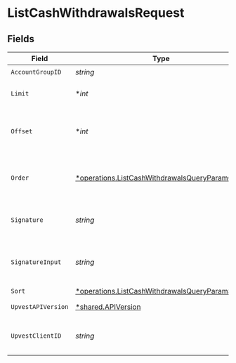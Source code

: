 # ListCashWithdrawalsRequest


## Fields

| Field                                                                                                                            | Type                                                                                                                             | Required                                                                                                                         | Description                                                                                                                      | Example                                                                                                                          |
| -------------------------------------------------------------------------------------------------------------------------------- | -------------------------------------------------------------------------------------------------------------------------------- | -------------------------------------------------------------------------------------------------------------------------------- | -------------------------------------------------------------------------------------------------------------------------------- | -------------------------------------------------------------------------------------------------------------------------------- |
| `AccountGroupID`                                                                                                                 | *string*                                                                                                                         | :heavy_check_mark:                                                                                                               | N/A                                                                                                                              |                                                                                                                                  |
| `Limit`                                                                                                                          | **int*                                                                                                                           | :heavy_minus_sign:                                                                                                               | Use the `limit` argument to specify the maximum number of items returned.                                                        |                                                                                                                                  |
| `Offset`                                                                                                                         | **int*                                                                                                                           | :heavy_minus_sign:                                                                                                               | Use the `offset` argument to specify where in the list of results to start when returning items for a particular query.          |                                                                                                                                  |
| `Order`                                                                                                                          | [*operations.ListCashWithdrawalsQueryParamOrder](../../../pkg/models/operations/listcashwithdrawalsqueryparamorder.md)           | :heavy_minus_sign:                                                                                                               | Sort order of the result list if the `sort` parameter is specified. Use `ASC` for ascending or `DESC` for descending sort order. |                                                                                                                                  |
| `Signature`                                                                                                                      | *string*                                                                                                                         | :heavy_check_mark:                                                                                                               | https://tools.ietf.org/id/draft-ietf-httpbis-message-signatures-01.html#name-the-signature-http-header                           |                                                                                                                                  |
| `SignatureInput`                                                                                                                 | *string*                                                                                                                         | :heavy_check_mark:                                                                                                               | https://tools.ietf.org/id/draft-ietf-httpbis-message-signatures-01.html#name-the-signature-input-http-he                         |                                                                                                                                  |
| `Sort`                                                                                                                           | [*operations.ListCashWithdrawalsQueryParamSort](../../../pkg/models/operations/listcashwithdrawalsqueryparamsort.md)             | :heavy_minus_sign:                                                                                                               | Field of resource to sort by                                                                                                     |                                                                                                                                  |
| `UpvestAPIVersion`                                                                                                               | [*shared.APIVersion](../../../pkg/models/shared/apiversion.md)                                                                   | :heavy_minus_sign:                                                                                                               | Upvest API version (Note: Do not include quotation marks)                                                                        | 1                                                                                                                                |
| `UpvestClientID`                                                                                                                 | *string*                                                                                                                         | :heavy_check_mark:                                                                                                               | Tenant Client ID                                                                                                                 | ebabcf4d-61c3-4942-875c-e265a7c2d062                                                                                             |